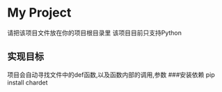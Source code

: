# My Project
请把该项目文件放在你的项目根目录里
该项目目前只支持Python
## 实现目标
项目会自动寻找文件中的def函数,以及函数内部的调用,参数
###安装依赖
pip install chardet
